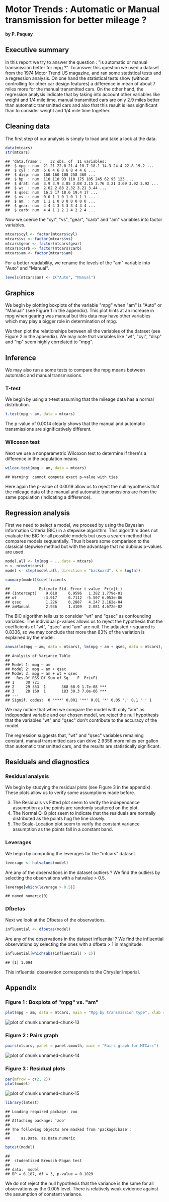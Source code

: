 Motor Trends : Automatic or Manual transmission for better mileage ?
========================================================
    
**by P. Paquay**
    
## Executive summary
    
In this report we try to answer the question : "Is automatic or manual transmission better for mpg ?". To answer this question we used a dataset from the 1974 Motor Trend US magazine, and ran some statistical tests and a regression analysis. On one hand the statistical tests show (without controlling for other car design features) a difference in mean of about 7 miles more for the manual transmitted cars. On the other hand, the regression analysis indicate that by taking into account other variables like weight and 1/4 mile time, manual transmitted cars are only 2.9 miles better than automatic transmitted cars and also that this result is less significant than to consider weight and 1/4 mile time together.

## Cleaning data

The first step of our analysis is simply to load and take a look at the data.


```r
data(mtcars)
str(mtcars)
```

```
## 'data.frame':	32 obs. of  11 variables:
##  $ mpg : num  21 21 22.8 21.4 18.7 18.1 14.3 24.4 22.8 19.2 ...
##  $ cyl : num  6 6 4 6 8 6 8 4 4 6 ...
##  $ disp: num  160 160 108 258 360 ...
##  $ hp  : num  110 110 93 110 175 105 245 62 95 123 ...
##  $ drat: num  3.9 3.9 3.85 3.08 3.15 2.76 3.21 3.69 3.92 3.92 ...
##  $ wt  : num  2.62 2.88 2.32 3.21 3.44 ...
##  $ qsec: num  16.5 17 18.6 19.4 17 ...
##  $ vs  : num  0 0 1 1 0 1 0 1 1 1 ...
##  $ am  : num  1 1 1 0 0 0 0 0 0 0 ...
##  $ gear: num  4 4 4 3 3 3 3 4 4 4 ...
##  $ carb: num  4 4 1 1 2 1 4 2 2 4 ...
```

Now we coerce the "cyl", "vs", "gear", "carb" and "am" variables into factor variables.


```r
mtcars$cyl <- factor(mtcars$cyl)
mtcars$vs <- factor(mtcars$vs)
mtcars$gear <- factor(mtcars$gear)
mtcars$carb <- factor(mtcars$carb)
mtcars$am <- factor(mtcars$am)
```

For a better readability, we rename the levels of the "am" variable into "Auto" and "Manual".


```r
levels(mtcars$am) <- c("Auto", "Manual")
```

## Graphics

We begin by plotting boxplots of the variable "mpg" when "am" is "Auto" or "Manual" (see Figure 1 in the appendix). This plot hints at an increase in mpg when gearing was manual but this data may have other variables which may play a bigger role in determination of mpg.

We then plot the relationships between all the variables of the dataset (see Figure 2 in the appendix). We may note that variables like "wt", "cyl", "disp" and "hp" seem highly correlated to "mpg".

## Inference

We may also run a some tests to compare the mpg means between automatic and manual transmissions.

### T-test

We begin by using a t-test assuming that the mileage data has a normal distribution.


```r
t.test(mpg ~ am, data = mtcars)
```

The p-value of 0.0014 clearly shows that the manual and automatic transmissions are significatively different.

### Wilcoxon test

Next we use a nonparametric Wilcoxon test to determine if there's a difference in the population means.


```r
wilcox.test(mpg ~ am, data = mtcars)
```

```
## Warning: cannot compute exact p-value with ties
```

Here again the p-value of 0.0019 allow us to reject the null hypothesis that the mileage data of the manual and automatic transmissions are from the same population (indicating a difference).

## Regression analysis

First we need to select a model, we proceed by using the Bayesian Information Criteria (BIC) in a stepwise algorithm. This algorithm does not evaluate the BIC for all possible models but uses a search method that compares models sequentially. Thus it bears some comparison to the classical stepwise method but with the advantage that no dubious p-values are used.


```r
model.all <- lm(mpg ~ ., data = mtcars)
n <- nrow(mtcars)
model <- step(model.all, direction = "backward", k = log(n))
```


```r
summary(model)$coefficients
```

```
##             Estimate Std. Error t value  Pr(>|t|)
## (Intercept)    9.618     6.9596   1.382 1.779e-01
## wt            -3.917     0.7112  -5.507 6.953e-06
## qsec           1.226     0.2887   4.247 2.162e-04
## amManual       2.936     1.4109   2.081 4.672e-02
```

The BIC algorithm tells us to consider "wt" and "qsec" as confounding variables. The individual p-values allows us to reject the hypothesis that the coefficients of "wt", "qsec" and "am" are null. The adjusted r-squared is 0.8336, so we may conclude that more than 83% of the variation is explained by the model.


```r
anova(lm(mpg ~ am, data = mtcars), lm(mpg ~ am + qsec, data = mtcars), lm(mpg ~ am + wt + qsec, data = mtcars))
```

```
## Analysis of Variance Table
## 
## Model 1: mpg ~ am
## Model 2: mpg ~ am + qsec
## Model 3: mpg ~ am + wt + qsec
##   Res.Df RSS Df Sum of Sq    F  Pr(>F)    
## 1     30 721                              
## 2     29 353  1       368 60.9 1.7e-08 ***
## 3     28 169  1       183 30.3 7.0e-06 ***
## ---
## Signif. codes:  0 '***' 0.001 '**' 0.01 '*' 0.05 '.' 0.1 ' ' 1
```

We may notice that when we compare the model with only "am" as independant variable and our chosen model, we reject the null hypothesis that the variables "wt" and "qsec" don't contribute to the accuracy of the model.

The regression suggests that, "wt" and "qsec" variables remaining constant, manual transmitted cars can drive 2.9358 more miles per gallon than automatic transmitted cars, and the results are statistically significant.

## Residuals and diagnostics

### Residual analysis

We begin by studying the residual plots (see Figure 3 in the appendix). These plots allow us to verify some assumptions made before.

3. The Residuals vs Fitted plot seem to verify the independance assumption as the points are randomly scattered on the plot.
1. The Normal Q-Q plot seem to indicate that the residuals are normally distributed as the points hug the line closely.
2. The Scale-Location plot seem to verify the constant variance assumption as the points fall in a constant band.

### Leverages

We begin by computing the leverages for the "mtcars" dataset.


```r
leverage <- hatvalues(model)
```

Are any of the observations in the dataset outliers ? We find the outliers by selecting the observations with a hatvalue > 0.5.


```r
leverage[which(leverage > 0.5)]
```

```
## named numeric(0)
```

### Dfbetas

Next we look at the Dfbetas of the observations.


```r
influential <- dfbetas(model)
```

Are any of the observations in the dataset influential ? We find the influential observations by selecting the ones with a dfbeta > 1 in magnitude.


```r
influential[which(abs(influential) > 1)]
```

```
## [1] 1.094
```

This influential observation corresponds to the Chrysler Imperial.

## Appendix

### Figure 1 : Boxplots of "mpg" vs. "am"


```r
plot(mpg ~ am, data = mtcars, main = "Mpg by transmission type", xlab = "Transmission type", ylab = "Miles per gallon")
```

![plot of chunk unnamed-chunk-13](figure/unnamed-chunk-13.png) 

### Figure 2 : Pairs graph


```r
pairs(mtcars, panel = panel.smooth, main = "Pairs graph for MTCars")
```

![plot of chunk unnamed-chunk-14](figure/unnamed-chunk-14.png) 

### Figure 3 : Residual plots


```r
par(mfrow = c(2, 2))
plot(model)
```

![plot of chunk unnamed-chunk-15](figure/unnamed-chunk-15.png) 


```r
library(lmtest)
```

```
## Loading required package: zoo
## 
## Attaching package: 'zoo'
## 
## The following objects are masked from 'package:base':
## 
##     as.Date, as.Date.numeric
```

```r
bptest(model)
```

```
## 
## 	studentized Breusch-Pagan test
## 
## data:  model
## BP = 6.187, df = 3, p-value = 0.1029
```

We do not reject the null hypothesis that the variance is the same for all observations ay the 0.005 level. There is relatively weak evidence against the assumption of constant variance.
